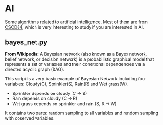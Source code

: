 # AI
Some algorithms related to artificial intelligence. Most of them are from [CSCD84](https://utsc.calendar.utoronto.ca/course/cscd84h3), which is very interesting to study if you are interested in AI.


## bayes_net.py
__From Wikipedia:__
A Bayesian network (also known as a Bayes network, belief network, or decision network) is a probabilistic graphical model that represents a set of variables and their conditional dependencies via a directed acyclic graph (DAG).

This script is a very basic example of Bayesian Network including four variables: Cloudy(C), Sprinkler(S), Rain(R) and Wet grass(W).
- Sprinkler depends on cloudy (C -> S)
- Rain depends on cloudy (C -> R)
- Wet grass depends on sprinkler and rain (S, R -> W)

It contains two parts: random sampling to all variables and random sampling with observed variables.
